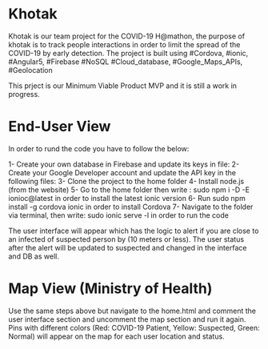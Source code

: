 # Khotak
Khotak is our team project for the COVID-19 H@mathon, the purpose of khotak is to track people interactions in order to limit the spread of the COVID-19 by early detection. The project is built using #Cordova, #ionic, #Angular5, #Firebase #NoSQL #Cloud_database, #Google_Maps_APIs, #Geolocation

This prject is our Minimum Viable Product MVP and it is still a work in progress. 

# End-User View
In order to rund the code you have to follow the below:

1- Create your own database in Firebase and update its keys in file: 
2- Create your Google Developer account and update the API key in the following files:
3- Clone the project to the home folder 
4- Install node.js (from the website) 
5- Go to the home folder then write : sudo npm i -D -E ionioc@latest in order to install the latest ionic version
6- Run sudo npm install -g cordova ionic in order to install Cordova
7- Navigate to the folder via terminal, then write: sudo ionic serve -l in order to run the code

The user interface will appear which has the logic to alert if you are close to an infected of suspected person by (10 meters or less). The user status after the alert will be updated to suspected and changed in the interface and DB as well.

# Map View (Ministry of Health)

Use the same steps above but navigate to the home.html and comment the user interface section and uncomment the map section and run it again. Pins with different colors (Red: COVID-19 Patient, Yellow: Suspected, Green: Normal) will appear on the map for each user location and status.
